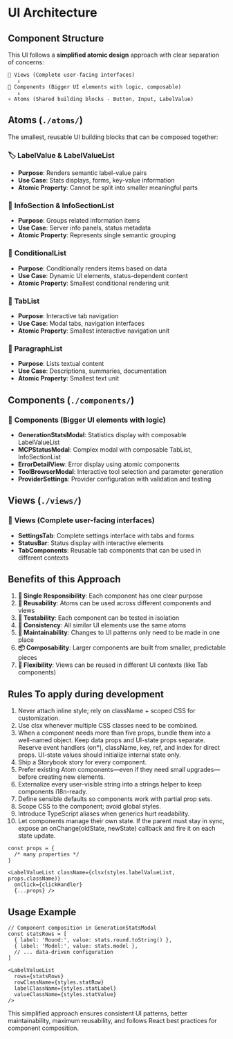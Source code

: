 # UI Architecture

## Component Structure

This UI follows a **simplified atomic design** approach with clear separation of concerns:

```
📄 Views (Complete user-facing interfaces)
   ↓
🧬 Components (Bigger UI elements with logic, composable)
   ↓
⚛️ Atoms (Shared building blocks - Button, Input, LabelValue)
```

## Atoms (`./atoms/`)

The smallest, reusable UI building blocks that can be composed together:

### 🏷️ **LabelValue** & **LabelValueList**
- **Purpose**: Renders semantic label-value pairs
- **Use Case**: Stats displays, forms, key-value information
- **Atomic Property**: Cannot be split into smaller meaningful parts

### 📄 **InfoSection** & **InfoSectionList**
- **Purpose**: Groups related information items
- **Use Case**: Server info panels, status metadata
- **Atomic Property**: Represents single semantic grouping

### 🔀 **ConditionalList**
- **Purpose**: Conditionally renders items based on data
- **Use Case**: Dynamic UI elements, status-dependent content
- **Atomic Property**: Smallest conditional rendering unit

### 📑 **TabList**
- **Purpose**: Interactive tab navigation
- **Use Case**: Modal tabs, navigation interfaces
- **Atomic Property**: Smallest interactive navigation unit

### 📝 **ParagraphList**
- **Purpose**: Lists textual content
- **Use Case**: Descriptions, summaries, documentation
- **Atomic Property**: Smallest text unit

## Components (`./components/`)

### 🧬 **Components** (Bigger UI elements with logic)
- **GenerationStatsModal**: Statistics display with composable LabelValueList
- **MCPStatusModal**: Complex modal with composable TabList, InfoSectionList
- **ErrorDetailView**: Error display using atomic components
- **ToolBrowserModal**: Interactive tool selection and parameter generation
- **ProviderSettings**: Provider configuration with validation and testing

## Views (`./views/`)

### 📄 **Views** (Complete user-facing interfaces)
- **SettingsTab**: Complete settings interface with tabs and forms
- **StatusBar**: Status display with interactive elements
- **TabComponents**: Reusable tab components that can be used in different contexts

## Benefits of this Approach

1. **🎯 Single Responsibility**: Each component has one clear purpose
2. **🔄 Reusability**: Atoms can be used across different components and views
3. **🧪 Testability**: Each component can be tested in isolation
4. **🎨 Consistency**: All similar UI elements use the same atoms
5. **🔧 Maintainability**: Changes to UI patterns only need to be made in one place
6. **📦 Composability**: Larger components are built from smaller, predictable pieces
7. **🔄 Flexibility**: Views can be reused in different UI contexts (like Tab components)

## Rules To apply during development

1. Never attach inline style; rely on className + scoped CSS for customization.
2. Use clsx whenever multiple CSS classes need to be combined.
3. When a component needs more than five props, bundle them into a well-named object. Keep data props and UI-state props separate. Reserve event handlers (on*), className, key, ref, and index for direct props. UI-state values should initialize internal state only.
4. Ship a Storybook story for every component.
5. Prefer existing Atom components—even if they need small upgrades—before creating new elements.
6. Externalize every user-visible string into a strings helper to keep components i18n-ready.
7. Define sensible defaults so components work with partial prop sets.
8. Scope CSS to the component; avoid global styles.
9. Introduce TypeScript aliases when generics hurt readability.
10. Let components manage their own state. If the parent must stay in sync, expose an onChange(oldState, newState) callback and fire it on each state update.

```tsx
const props = {
  /* many properties */   
}

<LabelValueList className={clsx(styles.labelValueList, props.className)} 
  onClick={clickHandler} 
  {...props} />
```

## Usage Example

```tsx
// Component composition in GenerationStatsModal
const statsRows = [
  { label: 'Round:', value: stats.round.toString() },
  { label: 'Model:', value: stats.model },
  // ... data-driven configuration
]

<LabelValueList
  rows={statsRows}
  rowClassName={styles.statRow}
  labelClassName={styles.statLabel}
  valueClassName={styles.statValue}
/>
```

This simplified approach ensures consistent UI patterns, better maintainability, maximum reusability, and follows React best practices for component composition.